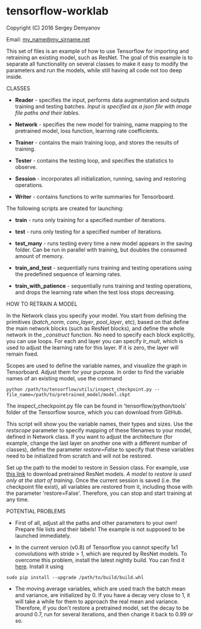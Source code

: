 # tensorflow-worklab
Copyright (C) 2016 Sergey Demyanov

Email: my_name@my_sirname.net

This set of files is an example of how to use Tensorflow for importing and retraining an existing model, such as ResNet. The goal of this example is to separate all functionality on several classes to make it easy to modify the parameters and run the models, while still having all code not too deep inside. 

CLASSES

- **Reader** - specifies the input, performs data augmentation and outputs training and testing batches. *Input is specified as a json file with image file paths and their lables.*

- **Network** - specifies the new model for training, name mapping to the pretrained model, loss function, learning rate coefficients.

- **Trainer** - contains the main training loop, and stores the results of training.

- **Tester** - contains the testing loop, and specifies the statistics to observe.

- **Session** - incorporates all initialization, running, saving and restoring operations.

- **Writer** - contains functions to write summaries for Tensorboard.

The following scripts are created for launching:

- **train** - runs only training for a specified number of iterations.

- **test** - runs only testing for a specified number of iterations.

- **test_many** - runs testing every time a new model appears in the saving folder. Can be run in parallel with training, but doubles the consumed amount of memory.

- **train_and_test** - sequentially runs training and testing operations using the predefined sequence of learning rates.

- **train_with_patience** - sequentially runs training and testing operations, and drops the learning rate when the test loss stops decreasing.


HOW TO RETRAIN A MODEL

In the Network class you specify your model. You start from defining the primitives (*batch_norm*, *conv_layer*, *pool_layer*, etc), based on that define the main network blocks (such as ResNet blocks), and define the whole network in the *_construct* function. No need to specify each block explicitly, you can use loops. For each and layer you can specify *lr_mult*, which is used to adjust the learning rate for this layer. If it is zero, the layer will remain fixed. 

Scopes are used to define the variable names, and visualize the graph in Tensorboard. Adjust them for your purpose. In order to find the variable names of an existing model, use the command
```
python /path/to/tensorflow/utils/inspect_checkpoint.py --file_name=/path/to/pretrained_model/model.ckpt
```
The inspect_checkpoint.py file can be found in 'tensorflow/python/tools' folder of the Tensorflow source, which you can download from GitHub.

This script will show you the variable names, their types and sizes. Use the *restscope* parameter to specify mapping of these filenames to your model, defined in Network class. If you want to adjust the architecture (for example, change the last layer on another one with a different number of classes), define the parameter *restore=False* to specify that these variables need to be initialized from scratch and will not be restored.

Set up the path to the model to restore in Session class. For example, use [this link](https://raw.githubusercontent.com/ry/tensorflow-resnet/master/data/tensorflow-resnet-pretrained-20160509.tar.gz.torrent) to download pretrained ResNet models. *A model to restore is used only at the start of training*. Once the current session is saved (i.e. the checkpoint file exist), all variables are restored from it, including those with the parameter 'restore=False'. Therefore, you can stop and start training at any time.


POTENTIAL PROBLEMS

- First of all, adjust all the paths and other parameters to your own! Prepare file lists and their labels! The example is not supposed to be launched immediately.

- In the current version (v0.8) of Tensorflow you cannot specify 1x1 convolutions with stride > 1, which are requred by ResNet models. To overcome this problem, install the latest nightly build. You can find it [here](ci.tensorflow.org/view/Nightly/job/nigntly-matrix-linux-gpu). Install it using
```
sudo pip install --upgrade /path/to/build/build.whl
```

- The moving average variables, which are used trach the batch mean and variance, are initialized by 0. If you have a decay very close to 1, it will take a while for them to approach the real mean and variance. Therefore, if you don't restore a pretrained model, set the decay to be around 0.7, run for several iterations, and then change it back to 0.99 or so.

